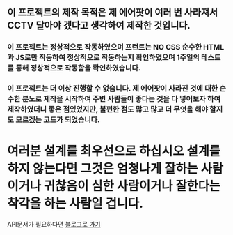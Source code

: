 
## 이 프로젝트의 제작 목적은 제 에어팟이 여러 번 사라져서 CCTV 달아야 겠다고 생각하여 제작한 것입니다.

### 이 프로젝트는 정상적으로 작동하였으며 프런트는 NO CSS 순수한 HTML과 JS로만 작동하여 정상적으로 작동하는지 확인하였으며 1주일의 테스트를 통해 정상적으로 작동함을 확인하였습니다.
### 이 프로젝트는 더 이상 진행할 수 없습니다. 제 에어팟이 사라진 것에 대한 순수한 분노로 제작을 시작하여 주변 사람들이 좋다는 것을 다 넣어보자 하여 제작하였더니 좋은 점있었지만, 불편한 점도 많고 많고 더 무엇을 해야 할지도 모르겠는 코드가 되었습니다.

# 여러분 설계를 최우선으로 하십시오 설계를 하지 않는다면 그것은 엄청나게 잘하는 사람이거나 귀찮음이 심한 사람이거나 잘한다는 착각을 하는 사람일 겁니다.

API문서가 필요하다면 [블로그로 가기](https://velog.io/@seungjoo13579/%EB%82%B4-%EC%97%90%EC%96%B4%ED%8C%9F%EC%9D%B4-%EC%82%AC%EB%9D%BC%EC%A1%8C%EB%8B%A4)
